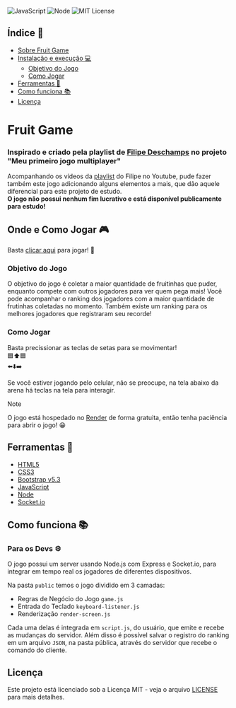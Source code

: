 ![JavaScript](https://img.shields.io/badge/JavaScript-JS-yellow.svg)
![Node](https://img.shields.io/badge/DevOps-Node-green)
![MIT License](https://img.shields.io/badge/License-MIT-blue.svg)

## Índice 📑

- [Sobre Fruit Game](#fruit-game)
- [Instalação e execução 💻](#onde-e-como-jogar-)
  - [Objetivo do Jogo](#objetivo-do-jogo)
  - [Como Jogar](#como-jogar)
- [Ferramentas 🔧](#ferramentas-)
- [Como funciona 📚](#como-funciona-)
- [Licença](#licença)

# Fruit Game
### Inspirado e criado pela playlist de [Filipe Deschamps](https://github.com/FilipeDeschamps) no projeto "Meu primeiro jogo multiplayer"

Acompanhando os vídeos da [playlist](https://www.youtube.com/watch?v=0sTfIZvjYJk&list=PLMdYygf53DP5SVQQrkKCVWDS0TwYLVitL) do Filipe no Youtube, pude fazer também este jogo 
adicionando alguns elementos a mais, que dão aquele diferencial para este projeto de estudo.\
**O jogo não possui nenhum fim lucrativo e está disponível publicamente para estudo!**

## Onde e Como Jogar 🎮

Basta [clicar aqui](https://fruit-game-zsci.onrender.com/) para jogar! 🚀

### Objetivo do Jogo
O objetivo do jogo é coletar a maior quantidade de fruitinhas que puder, enquanto compete com outros jogadores para ver quem pega mais!
Você pode acompanhar o ranking dos jogadores com a maior quantidade de frutinhas coletadas no momento. Também existe um ranking para os melhores jogadores que registraram seu recorde!

### Como Jogar
Basta precissionar as teclas de setas para se movimentar!\
🟦⬆️🟦\
⬅️⬇️➡️

Se você estiver jogando pelo celular, não se preocupe, na tela abaixo da arena há teclas na tela para interagir.

> [!NOTE]
> O jogo está hospedado no [Render](https://render.com/) de forma gratuita, então tenha paciência para abrir o jogo! 😁

## Ferramentas 🔧

- [HTML5](https://html.spec.whatwg.org/)
- [CSS3](https://developer.mozilla.org/en-US/docs/Web/CSS)
- [Bootstrap v5.3](https://getbootstrap.com/docs/5.3/getting-started/introduction/)
- [JavaScript](https://devdocs.io/javascript/)
- [Node](https://nodejs.org/docs/latest/api/)
- [Socket.io](https://socket.io/)

## Como funciona 📚
### Para os Devs ⚙️

O jogo possui um server usando Node.js com Express e Socket.io, para integrar em tempo real os jogadores de diferentes dispositivos.

Na pasta `public` temos o jogo dividido em 3 camadas:
- Regras de Negócio do Jogo `game.js`
- Entrada do Teclado `keyboard-listener.js`
- Renderização `render-screen.js`

Cada uma delas é integrada em `script.js`, do usuário, que emite e recebe as mudanças do servidor. 
Além disso é possível salvar o registro do ranking em um arquivo `JSON`, na pasta pública, através do servidor que recebe o comando do cliente.

## Licença

Este projeto está licenciado sob a Licença MIT - veja o arquivo [LICENSE](LICENSE) para mais detalhes.
